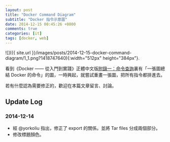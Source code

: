 ```yaml
---
layout: post
title: "Docker Command Diagram"
subtitle: "Docker 指令示意圖"
date: 2014-12-15 00:45:26 +0800
comments: true
categories: [it]
tags: [docker, web]
---
```


![]({{ site.url }}/images/posts/2014-12-15-docker-command-diagram/1_1.png?1418747640){:width="512px" height="384px"}.

看到《Docker —— 從入門到實踐­》正體中文版[附錄一：命令查詢](http://philipzheng.gitbooks.io/docker_practice/content/appendix_command/README.html)裏有「一張圖總結 Docker 的命令」的圖，一時興起，就嘗試重畫一張圖，把所有指令都排進去。


若有什麼認為需要修正的，歡迎在本篇文章留言、討論。

<!-- more -->

## Update Log

### 2014-12-14
- 經 @yorkoliu 指出，修正了 export 的關係。並將 Tar files 分成兩個部分。
- 修改標題顏色。

